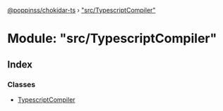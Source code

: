 [@poppinss/chokidar-ts](../README.md) › ["src/TypescriptCompiler"](_src_typescriptcompiler_.md)

# Module: "src/TypescriptCompiler"

## Index

### Classes

- [TypescriptCompiler](../classes/_src_typescriptcompiler_.typescriptcompiler.md)

